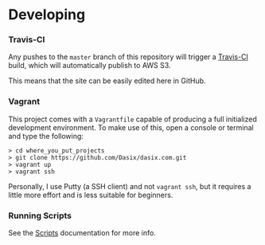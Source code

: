 Developing
==========

### Travis-CI

Any pushes to the `master` branch of this repository will trigger a [Travis-CI](http://travis-ci.org)
build, which will automatically publish to AWS S3.

This means that the site can be easily edited here in GitHub.

### Vagrant

This project comes with a `Vagrantfile` capable of producing a full initialized
development environment.  To make use of this, open a console or terminal and
type the following:

```
> cd where_you_put_projects
> git clone https://github.com/Dasix/dasix.com.git
> vagrant up
> vagrant ssh
```

Personally, I use Putty (a SSH client) and not `vagrant ssh`, but it requires
a little more effort and is less suitable for beginners.

### Running Scripts

See the [Scripts](./scripts.md) documentation for more info.

